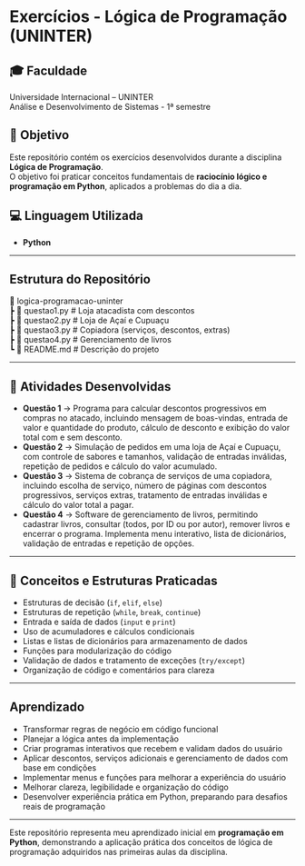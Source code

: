 # Exercícios - Lógica de Programação (UNINTER)

## 🎓 Faculdade
Universidade Internacional – UNINTER<br>
Análise e Desenvolvimento de Sistemas - 1ª semestre

## 📌 Objetivo
Este repositório contém os exercícios desenvolvidos durante a disciplina **Lógica de Programação**.  
O objetivo foi praticar conceitos fundamentais de **raciocínio lógico e programação em Python**, aplicados a problemas do dia a dia.

## 💻 Linguagem Utilizada
- **Python**

---

##  Estrutura do Repositório

📂 logica-programacao-uninter  
 ┣ 📜 questao1.py   # Loja atacadista com descontos  
 ┣ 📜 questao2.py   # Loja de Açaí e Cupuaçu  
 ┣ 📜 questao3.py   # Copiadora (serviços, descontos, extras)  
 ┣ 📜 questao4.py   # Gerenciamento de livros  
 ┗ 📜 README.md     # Descrição do projeto  

---

## 📑 Atividades Desenvolvidas

- **Questão 1** → Programa para calcular descontos progressivos em compras no atacado, incluindo mensagem de boas-vindas, entrada de valor e quantidade do produto, cálculo de desconto e exibição do valor total com e sem desconto.  
- **Questão 2** → Simulação de pedidos em uma loja de Açaí e Cupuaçu, com controle de sabores e tamanhos, validação de entradas inválidas, repetição de pedidos e cálculo do valor acumulado.  
- **Questão 3** → Sistema de cobrança de serviços de uma copiadora, incluindo escolha de serviço, número de páginas com descontos progressivos, serviços extras, tratamento de entradas inválidas e cálculo do valor total a pagar.  
- **Questão 4** → Software de gerenciamento de livros, permitindo cadastrar livros, consultar (todos, por ID ou por autor), remover livros e encerrar o programa. Implementa menu interativo, lista de dicionários, validação de entradas e repetição de opções.

---

## 📖 Conceitos e Estruturas Praticadas

- Estruturas de decisão (`if`, `elif`, `else`)  
- Estruturas de repetição (`while`, `break`, `continue`)  
- Entrada e saída de dados (`input` e `print`)  
- Uso de acumuladores e cálculos condicionais  
- Listas e listas de dicionários para armazenamento de dados  
- Funções para modularização do código  
- Validação de dados e tratamento de exceções (`try/except`)  
- Organização de código e comentários para clareza  

---

## Aprendizado

- Transformar regras de negócio em código funcional  
- Planejar a lógica antes da implementação  
- Criar programas interativos que recebem e validam dados do usuário  
- Aplicar descontos, serviços adicionais e gerenciamento de dados com base em condições  
- Implementar menus e funções para melhorar a experiência do usuário  
- Melhorar clareza, legibilidade e organização do código  
- Desenvolver experiência prática em Python, preparando para desafios reais de programação  

---

 Este repositório representa meu aprendizado inicial em **programação em Python**, demonstrando a aplicação prática dos conceitos de lógica de programação adquiridos nas primeiras aulas da disciplina.
